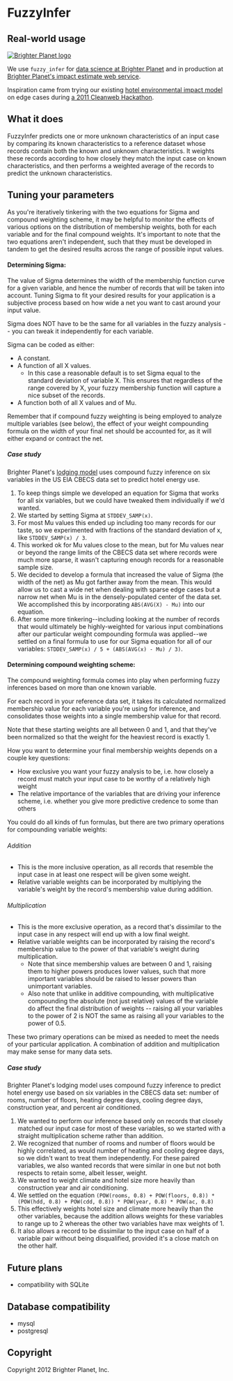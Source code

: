 # FuzzyInfer

## Real-world usage

<p><a href="http://brighterplanet.com"><img src="https://s3.amazonaws.com/static.brighterplanet.com/assets/logos/flush-left/inline/green/rasterized/brighter_planet-160-transparent.png" alt="Brighter Planet logo"/></a></p>

We use `fuzzy_infer` for [data science at Brighter Planet](http://brighterplanet.com/research) and in production at [Brighter Planet's impact estimate web service](http://impact.brighterplanet.com).

Inspiration came from trying our existing [hotel environmental impact model](https://github.com/brighterplanet/lodging/blob/master/lib/lodging/impact_model.rb) on edge cases during [a 2011 Cleanweb Hackathon](http://cleanwebhack.com/hackathon/).

## What it does

FuzzyInfer predicts one or more unknown characteristics of an input case by comparing its known characteristics to a reference dataset whose records contain both the known and unknown characteristics. It weights these records according to how closely they match the input case on known characteristics, and then performs a weighted average of the records to predict the unknown characteristics.

## Tuning your parameters

As you're iteratively tinkering with the two equations for Sigma and compound weighting scheme, it may be helpful to monitor the effects of various options on the distribution of membership weights, both for each variable and for the final compound weights. It's important to note that the two equations aren't independent, such that they must be developed in tandem to get the desired results across the range of possible input values.

#### Determining Sigma:

The value of Sigma determines the width of the membership function curve for a given variable, and hence the number of records that will be taken into account. Tuning Sigma to fit your desired results for your application is a subjective process based on how wide a net you want to cast around your input value.

Sigma does NOT have to be the same for all variables in the fuzzy analysis -- you can tweak it independently for each variable.

Sigma can be coded as either:

* A constant.
* A function of all X values.
  * In this case a reasonable default is to set Sigma equal to the standard deviation of variable X. This ensures that regardless of the range covered by X, your fuzzy membership function will capture a nice subset of the records.
* A function both of all X values and of Mu.

Remember that if compound fuzzy weighting is being employed to analyze multiple variables (see below), the effect of your weight compounding formula on the width of your final net should be accounted for, as it will either expand or contract the net.

##### Case study

Brighter Planet's [lodging model](http://impact.brighterplanet.com/models/lodging) uses compound fuzzy inference on six variables in the US EIA CBECS data set to predict hotel energy use.

1. To keep things simple we developed an equation for Sigma that works for all six variables, but we could have tweaked them individually if we'd wanted.
2. We started by setting Sigma at `STDDEV_SAMP(x)`.
3. For most Mu values this ended up including too many records for our taste, so we experimented with fractions of the standard deviation of x, like `STDDEV_SAMP(x) / 3`.
4. This worked ok for Mu values close to the mean, but for Mu values near or beyond the range limits of the CBECS data set where records were much more sparse, it wasn't capturing enough records for a reasonable sample size.
5. We decided to develop a formula that increased the value of Sigma (the width of the net) as Mu got farther away from the mean. This would allow us to cast a wide net when dealing with sparse edge cases but a narrow net when Mu is in the densely-populated center of the data set. We accomplished this by incorporating `ABS(AVG(X) - Mu)` into our equation.
6. After some more tinkering--including looking at the number of records that would ultimately be highly-weighted for various input combinations after our particular weight compounding formula was applied--we settled on a final formula to use for our Sigma equation for all of our variables: `STDDEV_SAMP(x) / 5 + (ABS(AVG(x) - Mu) / 3)`.

#### Determining compound weighting scheme:

The compound weighting formula comes into play when performing fuzzy inferences based on more than one known variable.

For each record in your reference data set, it takes its calculated normalized membership value for each variable you're using for inference, and consolidates those weights into a single membership value for that record.

Note that these starting weights are all between 0 and 1, and that they've been normalized so that the weight for the heaviest record is exactly 1.

How you want to determine your final membership weights depends on a couple key questions:

* How exclusive you want your fuzzy analysis to be, i.e. how closely a record must match your input case to be worthy of a relatively high weight
* The relative importance of the variables that are driving your inference scheme, i.e. whether you give more predictive credence to some than others

You could do all kinds of fun formulas, but there are two primary operations for compounding variable weights:

###### Addition
* This is the more inclusive operation, as all records that resemble the input case in at least one respect will be given some weight.
* Relative variable weights can be incorporated by multiplying the variable's weight by the record's membership value during addition.

###### Multiplication
* This is the more exclusive operation, as a record that's dissimilar to the input case in any respect will end up with a low final weight.
* Relative variable weights can be incorporated by raising the record's membership value to the power of that variable's weight during multiplication.
  * Note that since membership values are between 0 and 1, raising them to higher powers produces lower values, such that more important variables should be raised to lesser powers than unimportant variables.
  * Also note that unlike in additive compounding, with multiplicative compounding the absolute (not just relative) values of the variable do affect the final distribution of weights -- raising all your variables to the power of 2 is NOT the same as raising all your variables to the power of 0.5.

These two primary operations can be mixed as needed to meet the needs of your particular application. A combination of addition and multiplication may make sense for many data sets.

##### Case study

Brighter Planet's lodging model uses compound fuzzy inference to predict hotel energy use based on six variables in the CBECS data set: number of rooms, number of floors, heating degree days, cooling degree days, construction year, and percent air conditioned.

1. We wanted to perform our inference based only on records that closely matched our input case for most of these variables, so we started with a straight multiplication scheme rather than addition.
2. We recognized that number of rooms and number of floors would be highly correlated, as would number of heating and cooling degree days, so we didn't want to treat them independently. For these paired variables, we also wanted records that were similar in one but not both respects to retain some, albeit lesser, weight.
3. We wanted to weight climate and hotel size more heavily than construction year and air conditioning.
4. We settled on the equation `(POW(rooms, 0.8) + POW(floors, 0.8)) * (POW(hdd, 0.8) + POW(cdd, 0.8)) * POW(year, 0.8) * POW(ac, 0.8)`
5. This effectively weights hotel size and climate more heavily than the other variables, because the addition allows weights for these variables to range up to 2 whereas the other two variables have max weights of 1.
6. It also allows a record to be dissimilar to the input case on half of a variable pair without being disqualified, provided it's a close match on the other half.

## Future plans

* compatibility with SQLite

## Database compatibility

* mysql
* postgresql

## Copyright

Copyright 2012 Brighter Planet, Inc.
